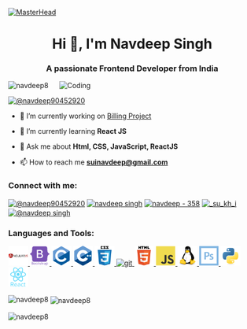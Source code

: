 [![MasterHead](https://i.pinimg.com/originals/b9/ae/13/b9ae1336b521c3b7ffdb2ed748706353.gif)](https://rishavchanda.io)

<h1 align="center">Hi 👋, I'm Navdeep Singh</h1>
<h3 align="center">A passionate Frontend Developer from India</h3>
<img align="right" alt="Coding" width="400" src="https://33.media.tumblr.com/1e568035178b1f4f13559a7068172319/tumblr_ninugsLO3F1tgyrb1o1_500.gif">

<p align="left"> <img src="https://komarev.com/ghpvc/?username=navdeep8&label=Profile%20views&color=0e75b6&style=flat" alt="navdeep8" /> </p>

<p align="left"> <a href="https://twitter.com/@navdeep90452920" target="blank"><img src="https://img.shields.io/twitter/follow/@navdeep90452920?logo=twitter&style=for-the-badge" alt="@navdeep90452920" /></a> </p>

- 🔭 I’m currently working on [Billing Project](:Later)

- 🌱 I’m currently learning **React JS**

- 💬 Ask me about **Html, CSS, JavaScript, ReactJS**

- 📫 How to reach me **suinavdeep@gmail.com**

<h3 align="left">Connect with me:</h3>
<p align="left">
<a href="https://twitter.com/@navdeep90452920" target="blank"><img align="center" src="https://raw.githubusercontent.com/rahuldkjain/github-profile-readme-generator/master/src/images/icons/Social/twitter.svg" alt="@navdeep90452920" height="30" width="40" /></a>
<a href="https://linkedin.com/in/navdeep singh" target="blank"><img align="center" src="https://raw.githubusercontent.com/rahuldkjain/github-profile-readme-generator/master/src/images/icons/Social/linked-in-alt.svg" alt="navdeep singh" height="30" width="40" /></a>
<a href="https://stackoverflow.com/users/navdeep-358" target="blank"><img align="center" src="https://raw.githubusercontent.com/rahuldkjain/github-profile-readme-generator/master/src/images/icons/Social/stack-overflow.svg" alt="navdeep - 358" height="30" width="40" /></a>
<a href="https://instagram.com/_su_kh_i" target="blank"><img align="center" src="https://raw.githubusercontent.com/rahuldkjain/github-profile-readme-generator/master/src/images/icons/Social/instagram.svg" alt="_su_kh_i" height="30" width="40" /></a>
<a href="https://www.hackerearth.com/@navdeep singh" target="blank"><img align="center" src="https://raw.githubusercontent.com/rahuldkjain/github-profile-readme-generator/master/src/images/icons/Social/hackerearth.svg" alt="@navdeep singh" height="30" width="40" /></a>
</p>

<h3 align="left">Languages and Tools:</h3>
<p align="left"> <a href="https://angular.io" target="_blank" rel="noreferrer"> <img src="https://raw.githubusercontent.com/devicons/devicon/master/icons/angularjs/angularjs-original-wordmark.svg" alt="angularjs" width="40" height="40"/> </a> <a href="https://getbootstrap.com" target="_blank" rel="noreferrer"> <img src="https://raw.githubusercontent.com/devicons/devicon/master/icons/bootstrap/bootstrap-plain-wordmark.svg" alt="bootstrap" width="40" height="40"/> </a> <a href="https://www.cprogramming.com/" target="_blank" rel="noreferrer"> <img src="https://raw.githubusercontent.com/devicons/devicon/master/icons/c/c-original.svg" alt="c" width="40" height="40"/> </a> <a href="https://www.w3schools.com/cpp/" target="_blank" rel="noreferrer"> <img src="https://raw.githubusercontent.com/devicons/devicon/master/icons/cplusplus/cplusplus-original.svg" alt="cplusplus" width="40" height="40"/> </a> <a href="https://www.w3schools.com/css/" target="_blank" rel="noreferrer"> <img src="https://raw.githubusercontent.com/devicons/devicon/master/icons/css3/css3-original-wordmark.svg" alt="css3" width="40" height="40"/> </a> <a href="https://git-scm.com/" target="_blank" rel="noreferrer"> <img src="https://www.vectorlogo.zone/logos/git-scm/git-scm-icon.svg" alt="git" width="40" height="40"/> </a> <a href="https://www.w3.org/html/" target="_blank" rel="noreferrer"> <img src="https://raw.githubusercontent.com/devicons/devicon/master/icons/html5/html5-original-wordmark.svg" alt="html5" width="40" height="40"/> </a> <a href="https://developer.mozilla.org/en-US/docs/Web/JavaScript" target="_blank" rel="noreferrer"> <img src="https://raw.githubusercontent.com/devicons/devicon/master/icons/javascript/javascript-original.svg" alt="javascript" width="40" height="40"/> </a> <a href="https://www.linux.org/" target="_blank" rel="noreferrer"> <img src="https://raw.githubusercontent.com/devicons/devicon/master/icons/linux/linux-original.svg" alt="linux" width="40" height="40"/> </a> <a href="https://www.photoshop.com/en" target="_blank" rel="noreferrer"> <img src="https://raw.githubusercontent.com/devicons/devicon/master/icons/photoshop/photoshop-line.svg" alt="photoshop" width="40" height="40"/> </a> <a href="https://www.python.org" target="_blank" rel="noreferrer"> <img src="https://raw.githubusercontent.com/devicons/devicon/master/icons/python/python-original.svg" alt="python" width="40" height="40"/> </a> <a href="https://reactjs.org/" target="_blank" rel="noreferrer"> <img src="https://raw.githubusercontent.com/devicons/devicon/master/icons/react/react-original-wordmark.svg" alt="react" width="40" height="40"/> </a> </p>

<p><img align="left" src="https://github-readme-stats.vercel.app/api/top-langs?username=navdeep8&show_icons=true&locale=en&layout=compact" alt="navdeep8" /></p>

<p>&nbsp;<img align="center" src="https://github-readme-stats.vercel.app/api?username=navdeep8&show_icons=true&locale=en" alt="navdeep8" /></p>

<p><img align="center" src="https://github-readme-streak-stats.herokuapp.com/?user=navdeep8&" alt="navdeep8" /></p>
